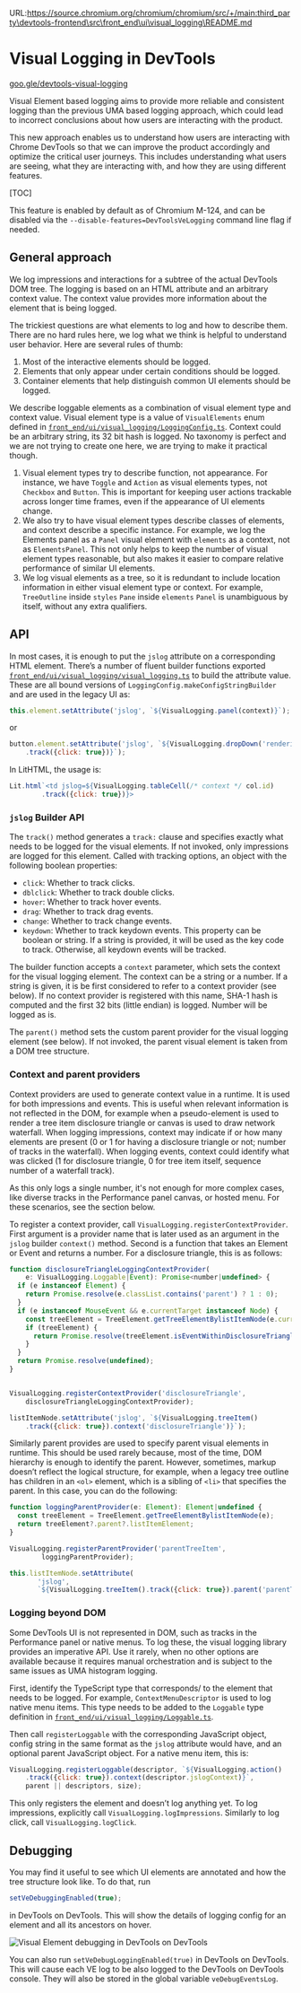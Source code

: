 URL:https://source.chromium.org/chromium/chromium/src/+/main:third_party\devtools-frontend\src\front_end\ui\visual_logging\README.md
# Visual Logging in DevTools

[goo.gle/devtools-visual-logging](https://goo.gle/devtools-visual-logging)

Visual Element based logging aims to provide more reliable and consistent
logging than the previous UMA based logging approach, which could lead to
incorrect conclusions about how users are interacting with the product.

This new approach enables us to understand how users are interacting with
Chrome DevTools so that we can improve the product accordingly and optimize
the critical user journeys. This includes understanding what users are seeing,
what they are interacting with, and how they are using different features.

[TOC]

This feature is enabled by default as of Chromium M-124, and can be disabled
via the `--disable-features=DevToolsVeLogging` command line flag if needed.

## General approach

We log impressions and interactions for a subtree of the actual DevTools
DOM tree. The logging is based on an HTML attribute and an arbitrary context
value. The context value provides more information about the
element that is being logged.

The trickiest questions are what elements to log and how to describe them.
There are no hard rules here, we log what we think is helpful to understand user
behavior. Here are several rules of thumb:

1. Most of the interactive elements should be logged.
2. Elements that only appear under certain conditions should be logged.
3. Container elements that help distinguish common UI elements should be logged.

We describe loggable elements as a combination of visual element type and
context value. Visual element type is a value of `VisualElements` enum defined
in [`front_end/ui/visual_logging/LoggingConfig.ts`](./LoggingConfig.ts). Context
could be an arbitrary string, its 32 bit hash is logged. No taxonomy is perfect
and we are not trying to create one here, we are trying to make it practical
though.

1. Visual element types try to describe function, not appearance. For instance,
we have `Toggle` and `Action` as visual elements types, not `Checkbox` and
`Button`. This is important for keeping user actions trackable across longer time
frames, even if the appearance of UI elements change.
1. We also try to have visual element types describe classes of elements, and
context describe a specific instance. For example, we log the Elements panel as
a `Panel` visual element with `elements` as a context, not as `ElementsPanel`.
This not only helps to keep the number of visual element types reasonable, but
also makes it easier to compare relative performance of similar UI elements.
1. We log visual elements as a tree, so it is redundant to include location
information in either visual element type or context. For example, `TreeOutline`
inside `styles` `Pane` inside `elements` `Panel` is unambiguous by itself,
without any extra qualifiers.

## API

In most cases, it is enough to put the `jslog` attribute on a corresponding HTML
element. There’s a number of fluent builder functions exported
[`front_end/ui/visual_logging/visual_logging.ts`](./visual_logging.ts) to build
the attribute value. These are all bound versions of
`LoggingConfig.makeConfigStringBuilder` and are used in the legacy UI as:

```js
this.element.setAttribute('jslog', `${VisualLogging.panel(context)}`);
```

or

```js
button.element.setAttribute('jslog', `${VisualLogging.dropDown('rendering-emulations')
    .track({click: true})}`);
```

In LitHTML, the usage is:

```js
Lit.html`<td jslog=${VisualLogging.tableCell(/* context */ col.id)
        .track({click: true})}>
```

### `jslog` Builder API

The `track()` method generates a `track:` clause and specifies exactly what needs to
be logged for the visual elements. If not invoked, only impressions are logged for
this element. Called with tracking options, an object with the following boolean properties:
* `click`: Whether to track clicks.
* `dblclick`: Whether to track double clicks.
* `hover`: Whether to track hover events.
* `drag`: Whether to track drag events.
* `change`: Whether to track change events.
* `keydown`: Whether to track keydown events. This property can be boolean or string.
If a string is provided, it will be used as the key code to track. Otherwise, all keydown
events will be tracked.

The builder function accepts a `context` parameter, which sets the context for the visual
logging element. The context can be a string or a number. If a string is given, it is be
first considered to refer to a context provider (see below). If no context provider is
registered with this name, SHA-1 hash is computed and the first 32 bits
(little endian) is logged. Number will be logged as is.

The `parent()` method sets the custom parent provider for the visual logging element
(see below). If not invoked, the parent visual element is taken from a DOM tree structure.

### Context and parent providers

Context providers are used to generate context value in a runtime. It is used
for both impressions and events. This is useful when relevant information is not
reflected in the DOM, for example when a pseudo-element is used to render a tree item
disclosure triangle or canvas is used to draw network waterfall. When logging
impressions, context may indicate if or how many elements are present (0 or 1 for
having a disclosure triangle or not; number of tracks in the waterfall). When
logging events, context could identify what was clicked (1 for disclosure
triangle, 0 for tree item itself, sequence number of a waterfall track).

As this only logs a single number, it's not enough for more complex cases,
like diverse tracks in the Performance panel canvas, or hosted menu. For these
scenarios, see the section below.

To register a context provider, call `VisualLogging.registerContextProvider`.
First argument is a provider name that is later used as an argument in the
`jslog` builder `context()` method. Second is a function that takes an Element or Event
and returns a number. For a disclosure triangle, this is as follows:

```js
function disclosureTriangleLoggingContextProvider(
    e: VisualLogging.Loggable|Event): Promise<number|undefined> {
  if (e instanceof Element) {
    return Promise.resolve(e.classList.contains('parent') ? 1 : 0);
  }
  if (e instanceof MouseEvent && e.currentTarget instanceof Node) {
    const treeElement = TreeElement.getTreeElementBylistItemNode(e.currentTarget);
    if (treeElement) {
      return Promise.resolve(treeElement.isEventWithinDisclosureTriangle(e) ? 1 : 0);
    }
  }
  return Promise.resolve(undefined);
}


VisualLogging.registerContextProvider('disclosureTriangle',
    disclosureTriangleLoggingContextProvider);

listItemNode.setAttribute('jslog', `${VisualLogging.treeItem()
    .track({click: true}).context('disclosureTriangle')}`);
```

Similarly parent provides are used to specify parent visual elements in
runtime. This should be used rarely because, most of the time, DOM hierarchy is enough
to identify the parent. However, sometimes, markup doesn’t reflect the logical
structure, for example, when a legacy tree outline has children in an `<ol>` element, which is a
sibling of `<li>` that specifies the parent. In this case, you can do the following:

```js
function loggingParentProvider(e: Element): Element|undefined {
  const treeElement = TreeElement.getTreeElementBylistItemNode(e);
  return treeElement?.parent?.listItemElement;
}

VisualLogging.registerParentProvider('parentTreeItem',
        loggingParentProvider);

this.listItemNode.setAttribute(
       'jslog',
       `${VisualLogging.treeItem().track({click: true}).parent('parentTreeItem')}`);
```

### Logging beyond DOM

Some DevTools UI is not represented in DOM, such as tracks in the Performance
panel or native menus. To log these, the visual logging library provides an
imperative API. Use it rarely, when no other options are
available because it requires manual orchestration and is subject to the same issues
as UMA histogram logging.

First, identify the TypeScript type that corresponds/ to the element that
needs to be logged. For example, `ContextMenuDescriptor` is used to log native
menu items. This type needs to be added to the `Loggable` type definition in
[`front_end/ui/visual_logging/Loggable.ts`](./Loggable.ts).


Then call `registerLoggable` with the corresponding JavaScript
object, config string in the same format as the `jslog` attribute would have,
and an optional parent JavaScript object. For a native menu item, this is:


```js
VisualLogging.registerLoggable(descriptor, `${VisualLogging.action()
    .track({click: true}).context(descriptor.jslogContext)}`,
    parent || descriptors, size);
```

This only registers the element and doesn’t log anything yet. To log
impressions, explicitly call `VisualLogging.logImpressions`.
Similarly to log click, call `VisualLogging.logClick`.

## Debugging

You may find it useful to see which UI elements are annotated and how the tree
structure look like. To do that, run

```js
setVeDebuggingEnabled(true);
```

in DevTools on DevTools. This will show the details of logging config for an element and all its ancestors on hover.

![Visual Element debugging in DevTools on DevTools](visual_logging_debugging.png)

You can also run `setVeDebugLoggingEnabled(true)` in DevTools on DevTools. This
will cause each VE log to be also logged to the DevTools on DevTools console.
They will also be stored in the global variable `veDebugEventsLog`.
